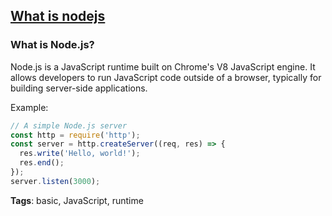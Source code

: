 ## [What is nodejs](#what-is-nodejs)

### What is Node.js?

Node.js is a JavaScript runtime built on Chrome's V8 JavaScript engine. It allows developers to run JavaScript code outside of a browser, typically for building server-side applications.

Example:

```javascript
// A simple Node.js server
const http = require('http');
const server = http.createServer((req, res) => {
  res.write('Hello, world!');
  res.end();
});
server.listen(3000);
```

**Tags**: basic, JavaScript, runtime


